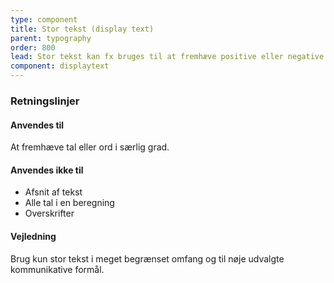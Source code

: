 ```yaml
---
type: component
title: Stor tekst (display text)
parent: typography
order: 800
lead: Stor tekst kan fx bruges til at fremhæve positive eller negative resultater og dermed fremhæve særlige tal eller ord.
component: displaytext
---
```


### Retningslinjer

#### Anvendes til

At fremhæve tal eller ord i særlig grad.

#### Anvendes ikke til

- Afsnit af tekst
- Alle tal i en beregning
- Overskrifter

#### Vejledning

Brug kun stor tekst i meget begrænset omfang og til nøje udvalgte kommunikative formål.
